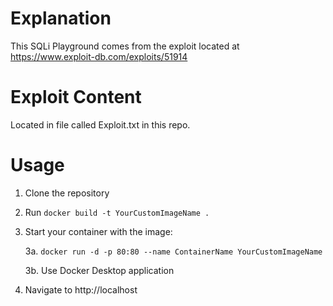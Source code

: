 # Explanation
This SQLi Playground comes from the exploit located at https://www.exploit-db.com/exploits/51914

# Exploit Content

Located in file called Exploit.txt in this repo.

# Usage

1. Clone the repository
2. Run `docker build -t YourCustomImageName . `
3. Start your container with the image:

    3a. `docker run -d -p 80:80 --name ContainerName YourCustomImageName`

    3b. Use Docker Desktop application

4. Navigate to http://localhost